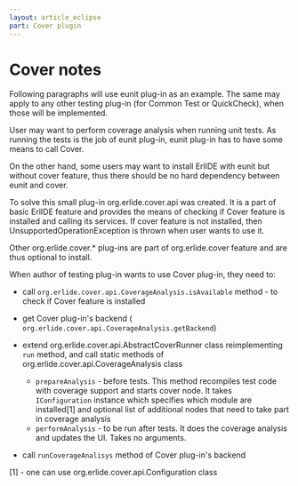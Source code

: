 ```yaml
---
layout: article_eclipse
part: Cover plugin
---
```


# Cover notes


Following paragraphs will use eunit plug-in as an example.
The same may apply to any other testing plug-in (for Common Test or QuickCheck),
when those will be implemented.

User may want to perform coverage analysis when running unit tests.
As running the tests is the job of eunit plug-in, eunit plug-in has
to have some means to call Cover.

On the other hand, some users may want to install ErlIDE with eunit but without
cover feature, thus there should be no hard dependency between eunit and cover.

To solve this small plug-in org.erlide.cover.api was created.
It is a part of basic ErlIDE feature and provides the means of checking
if Cover feature is installed and calling its services. If cover feature
is not installed, then UnsupportedOperationException is thrown
when user wants to use it.

Other org.erlide.cover.* plug-ins are part of org.erlide.cover feature
and are thus optional to install.

When author of testing plug-in wants to use Cover plug-in,
they need to:

*   call `org.erlide.cover.api.CoverageAnalysis.isAvailable` method - 
to check if Cover feature is installed
*   get Cover plug-in's backend ( `org.erlide.cover.api.CoverageAnalysis.getBackend`)
*    extend org.erlide.cover.api.AbstractCoverRunner class reimplementing `run` method, and call static methods of org.erlide.cover.api.CoverageAnalysis class   
     
     *    `prepareAnalysis` - before tests. This method recompiles
     test code with coverage support and starts cover node.
     It takes `IConfiguration` instance which specifies which
     module are installed[1] and optional list of additional
     nodes that need to take part in coverage analysis
      *    `performAnalysis` - to be run after tests. It does
     the coverage analysis and updates the UI. Takes no arguments. 

*    call `runCoverageAnalisys` method of Cover plug-in's backend

[1] - one can use org.erlide.cover.api.Configuration class